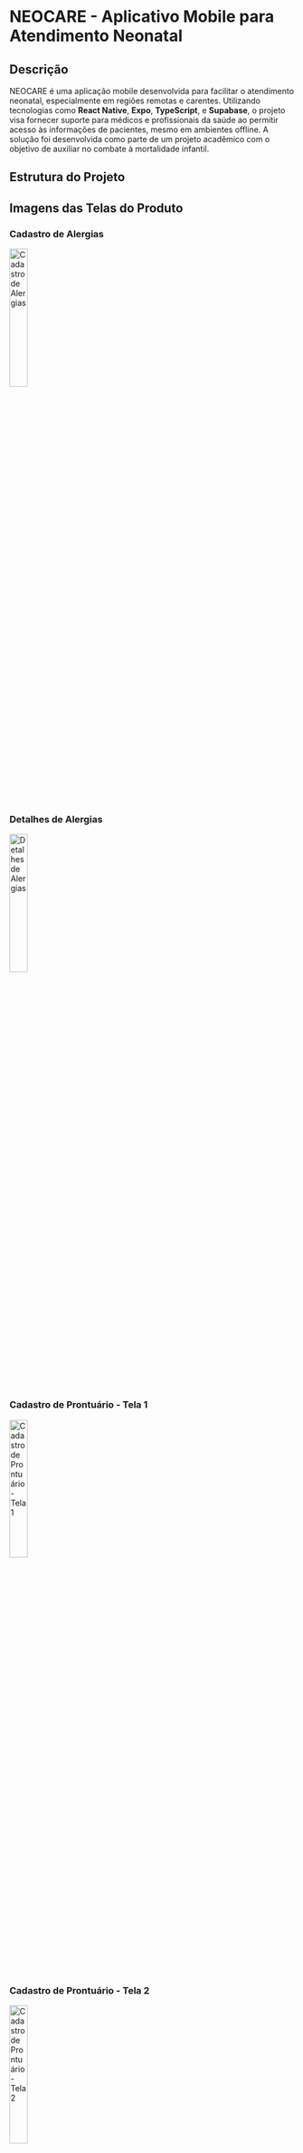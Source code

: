 # NEOCARE - Aplicativo Mobile para Atendimento Neonatal

## Descrição

NEOCARE é uma aplicação mobile desenvolvida para facilitar o atendimento neonatal, especialmente em regiões remotas e carentes. Utilizando tecnologias como **React Native**, **Expo**, **TypeScript**, e **Supabase**, o projeto visa fornecer suporte para médicos e profissionais da saúde ao permitir acesso às informações de pacientes, mesmo em ambientes offline. A solução foi desenvolvida como parte de um projeto acadêmico com o objetivo de auxiliar no combate à mortalidade infantil.

## Estrutura do Projeto

## Imagens das Telas do Produto

### Cadastro de Alergias

<img src="https://github.com/leonardo201800478/Neocare/blob/main/assets/prints/alergias_cadastro.png" alt="Cadastro de Alergias" width="25%" />

### Detalhes de Alergias

<img src="https://github.com/leonardo201800478/Neocare/blob/main/assets/prints/alergias_detalhes.png" alt="Detalhes de Alergias" width="25%" />

### Cadastro de Prontuário - Tela 1

<img src="https://github.com/leonardo201800478/Neocare/blob/main/assets/prints/cadastro_prontuario_tela_1.png" alt="Cadastro de Prontuário - Tela 1" width="25%" />

### Cadastro de Prontuário - Tela 2

<img src="https://github.com/leonardo201800478/Neocare/blob/main/assets/prints/cadastro_prontuario_tela_2.png" alt="Cadastro de Prontuário - Tela 2" width="25%" />

### Cadastro de Prontuário - Tela 3

<img src="https://github.com/leonardo201800478/Neocare/blob/main/assets/prints/cadastro_prontuario_tela_3.png" alt="Cadastro de Prontuário - Tela 3" width="25%" />

### Cadastro de Prontuário - Tela 4

<img src="https://github.com/leonardo201800478/Neocare/blob/main/assets/prints/cadastro_prontuario_tela_4.png" alt="Cadastro de Prontuário - Tela 4" width="25%" />

### Criação de Conta

<img src="https://github.com/leonardo201800478/Neocare/blob/main/assets/prints/criacao_conta.png" alt="Criação de Conta" width="25%" />

### Criação de Perfil Médico

<img src="https://github.com/leonardo201800478/Neocare/blob/main/assets/prints/criacao_perfil_medico.png" alt="Criação de Perfil Médico" width="25%" />

### Detalhes do Paciente

<img src="https://github.com/leonardo201800478/Neocare/blob/main/assets/prints/detalhes_paciente.png" alt="Detalhes do Paciente" width="25%" />

### Funções do Paciente

<img src="https://github.com/leonardo201800478/Neocare/blob/main/assets/prints/funcoes_paciente.png" alt="Funções do Paciente" width="25%" />

### Gráficos Detalhados

<img src="https://github.com/leonardo201800478/Neocare/blob/main/assets/prints/graficos_detalhes.png" alt="Gráficos Detalhados" width="25%" />

### Gráficos

<img src="https://github.com/leonardo201800478/Neocare/blob/main/assets/prints/graficos.png" alt="Gráficos" width="25%" />

### Histórico de Prontuário

<img src="https://github.com/leonardo201800478/Neocare/blob/main/assets/prints/historico_prontuario.png" alt="Histórico de Prontuário" width="25%" />

### Home Drawer

<img src="https://github.com/leonardo201800478/Neocare/blob/main/assets/prints/home_drawer.png" alt="Home Drawer" width="25%" />

### Home

<img src="https://github.com/leonardo201800478/Neocare/blob/main/assets/prints/home.png" alt="Home" width="25%" />

### Instruções para Tratar Criança

<img src="https://github.com/leonardo201800478/Neocare/blob/main/assets/prints/instrucoes_tratar_crianca.png" alt="Instruções para Tratar Criança" width="25%" />

### Medicamentos - Cadastro do Paciente

<img src="https://github.com/leonardo201800478/Neocare/blob/main/assets/prints/medicamentos_cadastro_paciente.png" alt="Medicamentos - Cadastro do Paciente" width="25%" />

### Cadastro de Paciente

<img src="https://github.com/leonardo201800478/Neocare/blob/main/assets/prints/paciente_cadastro.png" alt="Cadastro de Paciente" width="25%" />

### Pesquisa de Paciente

<img src="https://github.com/leonardo201800478/Neocare/blob/main/assets/prints/pesquisa_paciente.png" alt="Pesquisa de Paciente" width="25%" />

### Redefinição de Senha

<img src="https://github.com/leonardo201800478/Neocare/blob/main/assets/prints/redefinicao_senha.png" alt="Redefinição de Senha" width="25%" />

### Splash Screen

<img src="https://github.com/leonardo201800478/Neocare/blob/main/assets/prints/splash_screen.png" alt="Splash Screen" width="25%" />

### Tela de Login

<img src="https://github.com/leonardo201800478/Neocare/blob/main/assets/prints/tela_login.png" alt="Tela de Login" width="25%" />

### Termos de Aceite

<img src="https://github.com/leonardo201800478/Neocare/blob/main/assets/prints/termos_aceite.png" alt="Termos de Aceite" width="25%" />

### Vacinas - Cadastro

<img src="https://github.com/leonardo201800478/Neocare/blob/main/assets/prints/vacinas_cadastro.png" alt="Vacinas - Cadastro" width="25%" />

### Vacinas - Cartão

<img src="https://github.com/leonardo201800478/Neocare/blob/main/assets/prints/vacinas_cartao.png" alt="Vacinas - Cartão" width="25%" />

### Visualização de Prontuário

<img src="https://github.com/leonardo201800478/Neocare/blob/main/assets/prints/visualizacao_prontuario.png" alt="Visualização de Prontuário" width="25%" />

## Requisitos do Projeto

- **Node.js** v14+
- **Expo CLI**
- **Supabase** para autenticação e banco de dados
- **React Native** para desenvolvimento mobile
- **TypeScript** para tipagem estática

## Instalação

1. Clone o repositório:

2. Instale as dependências:

3. Instale o Expo CLI globalmente (caso não esteja instalado):

4. Inicie o servidor de desenvolvimento:

## Estrutura de Pastas

- **app/**: Contém as telas principais da aplicação, organizadas por módulos, como `allergies`, `attendances`, `auth` etc.
- **context/**: Arquivos de contexto do React, gerenciando estados globais como `AttendanceContext`, `DoctorContext` e outros.
- **hooks/**: Hooks personalizados, como `useAuth`.
- **medications/**: Implementação da lógica de medicamentos, incluindo cálculos de dosagem e verificação de contraindicações.
- **components/**: Componentes reutilizáveis, como `CEPInput`, `MedicationCalculator`, e `SwipeableRow`.
- **powersync/**: Implementações para sincronização de dados offline com o Supabase, incluindo `PowerSyncProvider`.
- **utils/**: Funções utilitárias, como `formatUtils`, `idadeCalculator`, e `uuid`.

## Funcionalidades

- **Cadastro e Gerenciamento de Pacientes**: Permite que profissionais de saúde cadastrem e acompanhem informações de pacientes neonatais.
- **Sincronização Offline**: Através do **PowerSync**, é possível operar sem conexão à internet, sincronizando os dados quando a conexão é restabelecida.
- **Calculadora de Medicamentos**: Cálculo de dosagens com base em dados dos pacientes e verificação de contraindicações.
- **Autenticação Segura**: Utiliza **Supabase** para gerenciamento de usuários.

## Tecnologias Utilizadas

- **React Native**: Framework para desenvolvimento mobile.
- **Expo**: Plataforma para facilitar o desenvolvimento e implantação de apps React Native.
- **TypeScript**: Adiciona tipagem estática ao JavaScript, tornando o código mais robusto.
- **Supabase**: Backend para autenticação, armazenamento e sincronização de dados.

## Como Contribuir

1. Faça um fork do repositório.
2. Crie uma branch para sua feature ou correção de bug (`git checkout -b minha-feature`).
3. Faça commit das suas alterações (`git commit -m 'Adiciona nova feature'`).
4. Faça push para a branch (`git push origin minha-feature`).
5. Abra um Pull Request.

## Roadmap

- Melhorias na interface do usuário (UI/UX).
- Implementação de novos módulos de atendimento pediátrico.
- Expansão para outras plataformas (versão web).

## Licença

Este projeto está licenciado sob a Licença MIT - veja o arquivo [LICENSE](./LICENSE) para mais detalhes.

## Contato

Para qualquer dúvida ou sugestão, entre em contato:

- **Autor**: Leonardo da Silva Paiva
- **Email**: [paivaleonard@gmail.com](mailto:paivaleonard@gmail.com)
